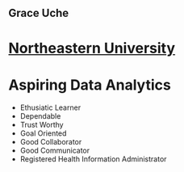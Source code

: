 ## Grace Uche

# [Northeastern University](https://github.com/graceuche/Resume)

# Aspiring Data Analytics 

- Ethusiatic Learner
- Dependable
- Trust Worthy
- Goal Oriented
- Good Collaborator
- Good Communicator
- Registered Health Information Administrator

